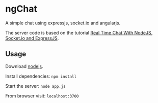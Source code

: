 ngChat
======
A simple chat using expressjs, socket.io and angularjs.

The server code is based on the tutorial
[Real Time Chat With NodeJS, Socket.io and ExpressJS](http://code.tutsplus.com/tutorials/real-time-chat-with-nodejs-socketio-and-expressjs--net-31708).

## Usage ##

Download [nodejs](http://nodejs.org/).

Install dependencies: `npm install`

Start the server: `node app.js`

From browser visit: `localhost:3700`
